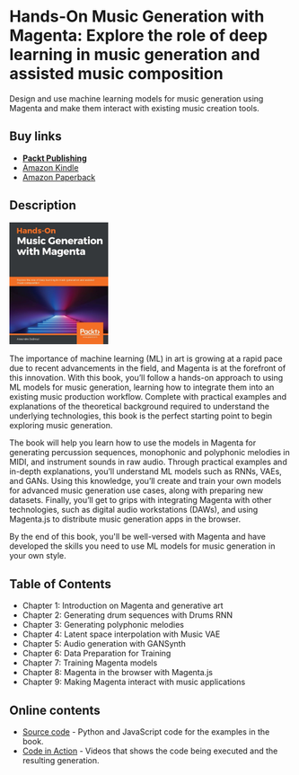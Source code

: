 # Hands-On Music Generation with Magenta: Explore the role of deep learning in music generation and assisted music composition

Design and use machine learning models for music generation using Magenta and make them interact with existing music creation tools.

## Buy links

- **[Packt Publishing](https://www.packtpub.com/eu/data/hands-on-music-generation-with-magenta)**
- [Amazon Kindle](https://www.amazon.com/Hands-Music-Generation-Magenta-composition-ebook/dp/B0847S8R48)
- [Amazon Paperback](https://www.amazon.com/Hands-Music-Generation-Magenta-composition/dp/1838824413)

## Description

<img width="35%" src="cover-music-generation-with-magenta-book.jpeg" alt="Cover Music Generation With Magenta Book"/>

The importance of machine learning (ML) in art is growing at a rapid pace due to recent advancements in the field, and Magenta is at the forefront of this innovation. With this book, you’ll follow a hands-on approach to using ML models for music generation, learning how to integrate them into an existing music production workflow. Complete with practical examples and explanations of the theoretical background required to understand the underlying technologies, this book is the perfect starting point to begin exploring music generation.

The book will help you learn how to use the models in Magenta for generating percussion sequences, monophonic and polyphonic melodies in MIDI, and instrument sounds in raw audio. Through practical examples and in-depth explanations, you’ll understand ML models such as RNNs, VAEs, and GANs. Using this knowledge, you’ll create and train your own models for advanced music generation use cases, along with preparing new datasets. Finally, you’ll get to grips with integrating Magenta with other technologies, such as digital audio workstations (DAWs), and using Magenta.js to distribute music generation apps in the browser.

By the end of this book, you'll be well-versed with Magenta and have developed the skills you need to use ML models for music generation in your own style.

## Table of Contents

- Chapter 1: Introduction on Magenta and generative art
- Chapter 2: Generating drum sequences with Drums RNN
- Chapter 3: Generating polyphonic melodies
- Chapter 4: Latent space interpolation with Music VAE
- Chapter 5: Audio generation with GANSynth
- Chapter 6: Data Preparation for Training
- Chapter 7: Training Magenta models
- Chapter 8: Magenta in the browser with Magenta.js
- Chapter 9: Making Magenta interact with music applications

## Online contents

- [Source code](https://github.com/PacktPublishing/hands-on-music-generation-with-magenta) - Python and JavaScript code for the examples in the book.
- [Code in Action](https://www.youtube.com/playlist?list=PLWPX7CYPrFFqvJW-vPU0puAo8vqyzq0A6) - Videos that shows the code being executed and the resulting generation.

